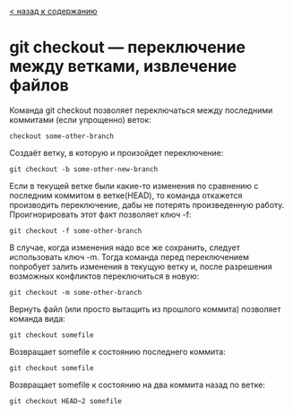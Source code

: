 [< назад к содержанию](./readme.md)

# git checkout — переключение между ветками, извлечение файлов

Команда git checkout позволяет переключаться между последними коммитами (если упрощенно) веток:
```
checkout some-other-branch
```
Создаёт ветку, в которую и произойдет переключение:
```
git checkout -b some-other-new-branch
```
Если в текущей ветке были какие-то изменения по сравнению с последним коммитом в ветке(HEAD), то команда откажется производить переключение, дабы не потерять произведенную работу. Проигнорировать этот факт позволяет ключ -f:
```
git checkout -f some-other-branch
```
В случае, когда изменения надо все же сохранить, следует использовать ключ -m. Тогда команда перед переключением попробует залить изменения в текущую ветку и, после разрешения возможных конфликтов переключиться в новую:
```
git checkout -m some-other-branch
```
Вернуть файл (или просто вытащить из прошлого коммита) позволяет команда вида:
```
git checkout somefile
```
Возвращает somefile к состоянию последнего коммита:
```
git checkout somefile
```
Возвращает somefile к состоянию на два коммита назад по ветке:
```
git checkout HEAD~2 somefile
```